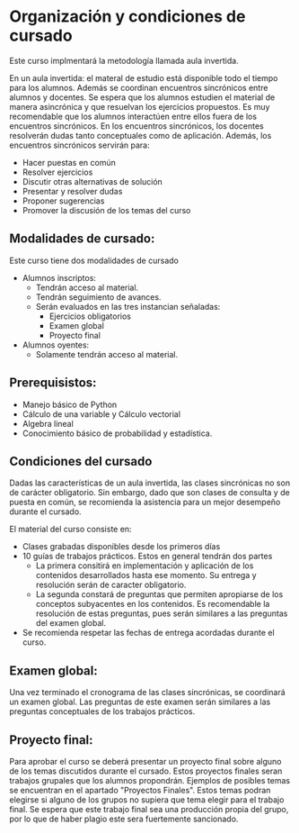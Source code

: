 # Organización y condiciones de cursado

Este curso implmentará la metodología llamada aula invertida.

En un aula invertida: el materal de estudio está disponible todo el tiempo para los alumnos. Además se coordinan encuentros sincrónicos entre alumnos y docentes. Se espera que los alumnos estudien el material de manera asincrónica y que resuelvan los ejercicios propuestos. Es muy recomendable que los alumnos interactúen entre ellos fuera de los encuentros sincrónicos. En los encuentros sincrónicos, los docentes resolverán dudas tanto conceptuales como de aplicación. Además, los encuentros sincrónicos servirán para:

* Hacer puestas en común
* Resolver ejercicios
* Discutir otras alternativas de solución 
* Presentar y resolver dudas
* Proponer sugerencias
* Promover la discusión de los temas del curso

## Modalidades de cursado:

Este curso tiene dos modalidades de cursado

* Alumnos inscriptos:
    * Tendrán acceso al material.
    * Tendrán seguimiento de avances.
    * Serán evaluados en las tres instancian señaladas:
        * Ejercicios obligatorios
        * Examen global
        * Proyecto final
* Alumnos oyentes:
    * Solamente tendrán acceso al material.

## Prerequisistos:

* Manejo básico de Python
* Cálculo de una variable y Cálculo vectorial
* Algebra lineal
* Conocimiento básico de probabilidad y estadística.

## Condiciones del cursado

Dadas las características de un aula invertida, las clases sincrónicas no son de carácter obligatorio. Sin embargo, dado que son clases de consulta y de puesta en común, se recomienda la asistencia para un mejor desempeño durante el cursado.

El material del curso consiste en:

* Clases grabadas disponibles desde los primeros días
* 10 guías de trabajos prácticos. Estos en general tendrán dos partes
    - La primera consitirá en implementación y aplicación de los contenidos desarrollados hasta ese momento. Su entrega y resolución serán de caracter obligatorio.
    - La segunda constará de preguntas que permiten apropiarse de los conceptos subyacentes en los contenidos. Es recomendable la resolución de estas preguntas, pues serán similares a las preguntas del examen global.
* Se recomienda respetar las fechas de entrega acordadas durante el curso.

## Examen global:

Una vez terminado el cronograma de las clases sincrónicas, se coordinará un examen global. Las preguntas de este examen serán similares a las preguntas conceptuales de los trabajos prácticos.

## Proyecto final:

Para aprobar el curso se deberá presentar un proyecto final sobre alguno de los temas discutidos durante el cursado. Estos proyectos finales seran trabajos grupales que los alumnos propondrán. Ejemplos de posibles temas se encuentran en el apartado "Proyectos Finales". Estos temas podran elegirse si alguno de los grupos no supiera que tema elegir para el trabajo final. Se espera que este trabajo final sea una producción propia del grupo, por lo que de haber plagio este sera fuertemente sancionado.
